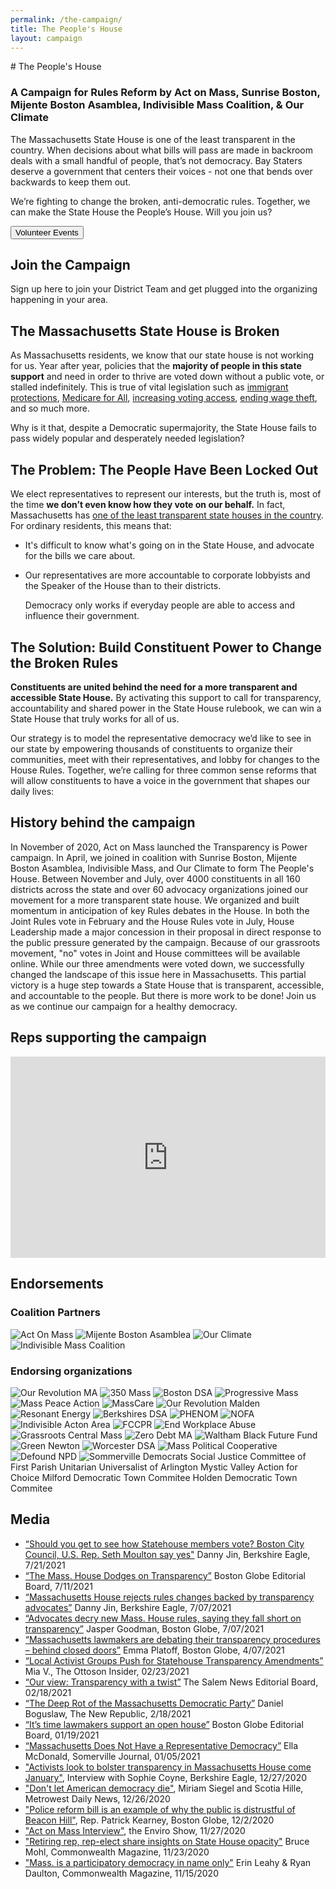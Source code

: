 ```yaml
---
permalink: /the-campaign/
title: The People's House
layout: campaign
---
```

<Section color="dark" width="1000">
  <CenteredBlock>
    # The People's House
  </CenteredBlock>

### A Campaign for Rules Reform by Act on Mass, Sunrise Boston, Mijente Boston Asamblea, Indivisible Mass Coalition, & Our Climate

<TwoSidedBlock>

  <CenteredBlock>
    <YoutubeVideo src="https://www.youtube.com/embed/VW_Q_9BUWd8" />
  </CenteredBlock>

  <Block>

The Massachusetts State House is one of the least transparent in the country. When decisions about what bills will pass are made in backroom deals with a small handful of people, that’s not democracy. Bay Staters deserve a government that centers their voices - not one that bends over backwards to keep them out.  

We’re fighting to change the broken, anti-democratic rules. Together, we can make the State House the People’s House. Will you join us?

  <CenteredBlock>
    <Button href="https://secure.everyaction.com/p/O114QFmSd0qUkDCj0odNSA2?results=True&date_start=04-27-2021">
      Volunteer Events
    </Button>
  </CenteredBlock>

  </Block>

</TwoSidedBlock>

</Section>

<Section color="light-blue" width="1000">

## Join the Campaign

Sign up here to join your District Team and get plugged into the organizing happening in your area.

<TwoSidedBlock>
  <NGPVanForm formId="https://secure.everyaction.com/v1/Forms/wijiUWYM2E-yHmua-U_gnQ2" />
  <CenteredImage img="/img/newcampaign2.png" alt="Protesters" width="500"/>
</TwoSidedBlock>

</Section>

<Section color="medium-blue" width="1000">

## The Massachusetts State House is Broken

<TwoSidedBlock>

<Block>

As Massachusetts residents, we know that our state house is not working for us. Year after year,
policies that the **majority of people in this state support** and need in order to thrive are voted
down without a public vote, or stalled indefinitely. This is true of vital legislation such as [immigrant protections](https://actonmass.org/issues/immigration/), [Medicare for All](https://actonmass.org/bills/medicare-for-all/), [increasing voting access](https://actonmass.org/issues/voting-rights/), [ending wage theft](https://actonmass.org/bills/stop-wage-theft/), and so much more.

Why is it that, despite a Democratic supermajority, the State House fails to pass widely popular and
desperately needed legislation?

</Block>

<CenteredImage img="/img/newcampaign1.jpg" alt="State House" width="500"/>

</TwoSidedBlock>
</Section>

<Section color="light-blue" width="1000">

## The Problem: The People Have Been Locked Out

<TwoSidedBlock>
<CenteredImage img="/img/campaign-locked-out.png" alt="" width="500"/>
<Block>

  We elect representatives to represent our interests, but the truth is, most of the time **we
  don’t even know how they vote on our behalf.** In fact, Massachusetts has
  [one of the least transparent state houses in the country](https://ballotpedia.org/Open_States%27_Legislative_Data_Report_Card). For ordinary residents, this means that:

* It's difficult to know what's going on in the State House, and advocate for the bills we care
  about.
* Our representatives are more accountable to corporate lobbyists and the Speaker of the House than
  to their districts.

  Democracy only works if everyday people are able to access and influence their government.

</Block>
</TwoSidedBlock>
</Section>

<Section color="medium-blue" width="1000">

## The Solution: Build Constituent Power to Change the Broken Rules

<TwoSidedBlock>

<Block>

  **Constituents are united behind the need for a more transparent and accessible State House.** By
  activating this support to call for transparency, accountability and shared power in the State House
  rulebook, we can win a State House that truly works for all of us.

  Our strategy is to model the representative democracy we’d like to see in our state by empowering thousands
  of constituents to organize their communities, meet with their representatives, and lobby for changes to the House Rules. Together, we’re calling for three common sense reforms that will allow constituents to have a voice in the government that shapes our daily lives:

</Block>

<CenteredImage
  img="/img/newcampaign3.png"
  alt="3 rules we are suggesting: Make all committees vote public, ensure all bills are public 72 hours before a vote, reinstate term limits for the speaker"
  width="800"
/>

</TwoSidedBlock>
</Section>

<Section color="light-blue" width="1000">

## History behind the campaign

In November of 2020, Act on Mass launched the Transparency is Power campaign. In April, we joined in coalition with Sunrise Boston, Mijente Boston Asamblea, Indivisible Mass, and Our Climate to form The People's House. Between November and July, over 4000 constituents in all 160 districts across the state and over 60 advocacy organizations joined our movement for a more transparent state house. We organized and built momentum in anticipation of key Rules debates in the House. In both the Joint Rules vote in February and the House Rules vote in July, House Leadership made a major concession in their proposal in direct response to the public pressure generated by the campaign. Because of our grassroots movement, "no" votes in Joint and House committees will be available online. While our three amendments were voted down, we successfully changed the landscape of this issue here in Massachusetts. This partial victory is a huge step towards a State House that is transparent, accessible, and accountable to the people. But there is more work to be done! Join us as we continue our campaign for a healthy democracy.

</Section>

<LegislatorSearch theme="dark" mode="campaign" text="Did your Rep commit?" width="1000" hideSenator={true} />

<Section color="medium-blue" width="1000">

## Reps supporting the campaign

<div style="max-width: 800px; margin: 1rem auto;">
  <div style="position: relative; overflow: hidden; padding-top: 64%;">
    <iframe
      src="https://actonmass.github.io/campaign-map/"
      style="position: absolute; top: 0; left: 0; width: 100%; height: 100%; border: 0;"
    ></iframe>
  </div>
</div>

<SupportingReps />

</Section>

<Section color="light-blue" width="1000">

## Endorsements

### Coalition Partners

<div className="logo-list">

  <img src="/img/campaign-partners/AOM.png" alt="Act On Mass" />
  <CenteredImage img="/img/campaign-partners/Sunrise-Boston-Grey.png" alt="Sunrise Boston" txt="Sunrise Boston" />
  <img src="/img/campaign-partners/MijenteBAlogo.png" alt="Mijente Boston Asamblea" />
  <img src="/img/campaign-partners/Our-Climate.png" alt="Our Climate" />
  <img src="/img/campaign-partners/Indivisible.png" alt="Indivisible Mass Coalition" />
  
</div>

### Endorsing organizations

<div className="logo-list">
  <img src="/img/campaign-endorsements/ORMA Logo.png" alt="Our Revolution MA" />
  <img src="/img/campaign-endorsements/350 Mass.png" alt="350 Mass" />
  <img src="/img/campaign-endorsements/Boston-DSA.png" alt="Boston DSA" />
  <img src="/img/campaign-endorsements/progressive-mass-massachusetts-color-center.png" alt="Progressive Mass" />
  <img src="/img/campaign-endorsements/mass-peace-action.png" alt="Mass Peace Action" />
  <img src="/img/campaign-endorsements/MassCare.png" alt="MassCare" />
  <img src="/img/campaign-endorsements/OR-Malden.jpg" alt="Our Revolution Malden" />
  <img src="/img/campaign-endorsements/Resonant-Energy.png" alt="Resonant Energy" />
  <img src="/img/campaign-endorsements/bdsa.png" alt="Berkshires DSA" />
  <img src="/img/campaign-endorsements/PHENOM.jpg" alt="PHENOM" />
  <CenteredImage img="/img/campaign-endorsements/Sunrise-Arlington.png" alt="Sunrise Arlington" txt="Sunrise Arlington" />
  <img src="/img/campaign-endorsements/NOFA.png" alt="NOFA" />
  <img src="/img/campaign-endorsements/Indivisible-Acton-Area.png" alt="Indivisible Acton Area" />
  <img src="/img/campaign-endorsements/FCCPR.jpg" alt="FCCPR" />
  <img src="/img/campaign-endorsements/end-workplace-abuse.png" alt="End Workplace Abuse" />
  <img src="/img/campaign-endorsements/Grassroots-Central-Mass.png" alt="Grassroots Central Mass" />
  <img src="/img/campaign-endorsements/Zero-Debt-MA.png" alt="Zero Debt MA" />
  <img src="/img/campaign-endorsements/Waltham-Black-Future-Fund.jpg" alt="Waltham Black Future Fund" />
  <img src="/img/campaign-endorsements/Green-Newton.png" alt="Green Newton" />
  <img src="/img/campaign-endorsements/Worcester-DSA.jpeg" alt="Worcester DSA" />
  <CenteredImage img="/img/campaign-endorsements/Sunrise-Natick-High.png" alt="Sunrise Natick High" txt="Sunrise Natick High" />
  <CenteredImage img="/img/campaign-endorsements/MFOLMA.png" alt="March For Our Lives Massachusetts" txt="March For Our Lives Massachusetts" />
  <CenteredImage img="/img/campaign-endorsements/Harvard-Dems.png" alt="Harvard College Democrats" txt="Harvard College Democrats" />
  <img src="/img/campaign-endorsements/MassPoliticalCooperative.png" alt="Mass Political Cooperative" />
  <img src="/img/campaign-endorsements/DefundNPD.png" alt="Defound NPD" />
  <img src="/img/campaign-endorsements/SommDems_Logo-Small-1.png" alt="Sommerville Democrats" />
  <CenteredBlock>Social Justice Committee of First Parish Unitarian Universalist of Arlington</CenteredBlock>
  <CenteredBlock>Mystic Valley Action for Choice</CenteredBlock>
  <CenteredBlock>Milford Democratic Town Commitee</CenteredBlock>
  <CenteredBlock>Holden Democratic Town Commitee</CenteredBlock>
</div>

</Section>

<Section color="light" width="1000">

## Media





* [“Should you get to see how Statehouse members vote? Boston City Council, U.S. Rep. Seth Moulton say yes"](https://www.berkshireeagle.com/news/state/should-you-get-to-see-how-statehouse-members-vote-boston-city-council-u-s-rep/article_157eb62a-ea59-11eb-b2b3-bb50974a5ca3.html)
  Danny Jin, Berkshire Eagle, 7/21/2021
* [“The Mass. House Dodges on Transparency”](https://www.bostonglobe.com/2021/07/11/opinion/mass-house-dodges-transparency/)
  Boston Globe Editorial Board, 7/11/2021
* [“Massachusetts House rejects rules changes backed by transparency advocates”](https://www.berkshireeagle.com/news/local/massachusetts-house-rejects-rules-changes-backed-by-transparency-advocates/article_34f963ca-df72-11eb-9fd3-9fa0e8319d93.html)
  Danny Jin, Berkshire Eagle, 7/07/2021
* [“Advocates decry new Mass. House rules, saying they fall short on transparency”](https://www.bostonglobe.com/2021/07/07/metro/advocates-decry-new-mass-house-rules-saying-they-fall-short-transparency/)
  Jasper Goodman, Boston Globe, 7/07/2021
* [“Massachusetts lawmakers are debating their transparency procedures – behind closed doors”](https://www.bostonglobe.com/2021/04/07/metro/massachusetts-lawmakers-are-debating-their-transparency-procedures-behind-closed-doors/)
  Emma Platoff, Boston Globe, 4/07/2021
* [“Local Activist Groups Push for Statehouse Transparency Amendments”](https://ottosoninsider.com/1158/news/local-activist-groups-push-for-statehouse-transparency-amendments/)
  Mia V., The Ottoson Insider, 02/23/2021
* [“Our view: Transparency with a twist”](https://www.salemnews.com/opinion/editorials/our-view-transparency-with-a-twist/article_7613c5e5-09c6-5c89-a0c0-b809b1adbc82.html)
  The Salem News Editorial Board, 02/18/2021
* [“The Deep Rot of the Massachusetts Democratic Party”](https://newrepublic.com/article/161406/charlie-baker-massachusetts-democratic-party-failure)
  Daniel Boguslaw, The New Republic, 2/18/2021
* [“It’s time lawmakers support an open house”](https://www.bostonglobe.com/2021/01/19/opinion/its-time-lawmakers-support-an-open-house/)
  Boston Globe Editorial Board, 01/19/2021
* [“Massachusetts Does Not Have a Representative Democracy”](https://www.wickedlocal.com/story/somerville-journal/2021/01/05/column-massachusetts-does-not-have-representative-democracy/6551363002/)
  Ella McDonald, Somerville Journal, 01/05/2021
* ["Activists look to bolster transparency in Massachusetts House come January"](https://www.berkshireeagle.com/news/local/activists-look-to-bolster-transparency-in-massachusetts-house-come-january/article_3789b8ea-4645-11eb-90d5-df48e45fdab4.html),
  Interview with Sophie Coyne, Berkshire Eagle, 12/27/2020
* ["Don't let American democracy die"](https://www.metrowestdailynews.com/story/opinion/letters/2020/12/26/citizens-formed-organizing-group-act-mass-demand-transparency/4041860001/),
  Miriam Siegel and Scotia Hille, Metrowest Daily News, 12/26/2020
* ["Police reform bill is an example of why the public is distrustful of Beacon Hill"](https://www.bostonglobe.com/2020/12/02/opinion/police-reform-bill-is-an-example-why-public-is-distrustful-beacon-hill/),
  Rep. Patrick Kearney, Boston Globe, 12/2/2020
* ["Act on Mass Interview"](https://archive.org/details/act-on-mass-enviro-show-interview-11-27-20),
  the Enviro Show, 11/27/2020
* ["Retiring rep, rep-elect share insights on State House opacity"](https://commonwealthmagazine.org/state-government/retiring-rep-rep-elect-share-insights-on-state-house-opacity/)
  Bruce Mohl, Commonwealth Magazine, 11/23/2020
* ["Mass. is a participatory democracy in name only"](https://commonwealthmagazine.org/opinion/mass-is-a-participatory-democracy-in-name-only/)
  Erin Leahy & Ryan Daulton, Commonwealth Magazine, 11/15/2020

</Section>